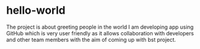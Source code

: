 # hello-world
The project is about greeting people in the world
I am developing app using GitHub which is very user friendly 
as it allows collaboration with developers and other team members with the aim of coming up with bst project.
